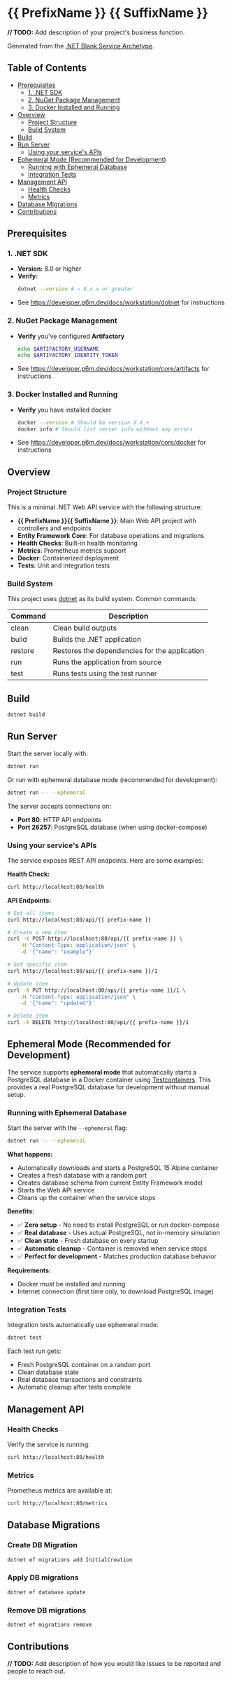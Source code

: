 # {{ PrefixName }} {{ SuffixName }}

**// TODO:** Add description of your project's business function.

Generated from the [.NET Blank Service Archetype](https://github.com/p6m-archetypes/dotnet-blank.archetype).

## Table of Contents

- [Prerequisites](#prerequisites)
  - [1. .NET SDK](#1-net-sdk)
  - [2. NuGet Package Management](#2-nuget-package-management)
  - [3. Docker Installed and Running](#3-docker-installed-and-running)
- [Overview](#overview)
  - [Project Structure](#project-structure)
  - [Build System](#build-system)
- [Build](#build)
- [Run Server](#run-server)
  - [Using your service's APIs](#using-your-services-apis)
- [Ephemeral Mode (Recommended for Development)](#ephemeral-mode-recommended-for-development)
  - [Running with Ephemeral Database](#running-with-ephemeral-database)
  - [Integration Tests](#integration-tests)
- [Management API](#management-api)
  - [Health Checks](#health-checks)
  - [Metrics](#metrics)
- [Database Migrations](#database-migrations)
- [Contributions](#contributions)

## Prerequisites

### 1. .NET SDK

- **Version:** 8.0 or higher
- **Verify:**
  ```bash
  dotnet --version # → 8.x.x or greater
  ```
- See https://developer.p6m.dev/docs/workstation/dotnet for instructions

### 2. NuGet Package Management

- **Verify** you've configured **Artifactory**
  ```bash
  echo $ARTIFACTORY_USERNAME
  echo $ARTIFACTORY_IDENTITY_TOKEN
  ```
- See https://developer.p6m.dev/docs/workstation/core/artifacts for instructions

### 3. Docker Installed and Running

- **Verify** you have installed docker
  ```bash
  docker --version # Should be version X.X.+
  docker info # Should list server info without any errors
  ```
- See https://developer.p6m.dev/docs/workstation/core/docker for instructions

## Overview

### Project Structure

This is a minimal .NET Web API service with the following structure:

- **{{ PrefixName }}{{ SuffixName }}**: Main Web API project with controllers and endpoints
- **Entity Framework Core**: For database operations and migrations
- **Health Checks**: Built-in health monitoring
- **Metrics**: Prometheus metrics support
- **Docker**: Containerized deployment
- **Tests**: Unit and integration tests

### Build System

This project uses [dotnet](https://learn.microsoft.com/en-us/dotnet/core/tools/dotnet#general) as its build system. Common commands:

| Command | Description                                        |
| ------- | -------------------------------------------------- |
| clean   | Clean build outputs                                |
| build   | Builds the .NET application                        |
| restore | Restores the dependencies for the application      |
| run     | Runs the application from source                   |
| test    | Runs tests using the test runner                   |

## Build

```bash
dotnet build
```

## Run Server

Start the server locally with:

```bash
dotnet run
```

Or run with ephemeral database mode (recommended for development):

```bash
dotnet run -- --ephemeral
```

The server accepts connections on:

- **Port 80**: HTTP API endpoints
- **Port 26257**: PostgreSQL database (when using docker-compose)

### Using your service's APIs

The service exposes REST API endpoints. Here are some examples:

**Health Check:**
```bash
curl http://localhost:80/health
```

**API Endpoints:**
```bash
# Get all items
curl http://localhost:80/api/{{ prefix-name }}

# Create a new item
curl -X POST http://localhost:80/api/{{ prefix-name }} \
    -H "Content-Type: application/json" \
    -d '{"name": "example"}'

# Get specific item
curl http://localhost:80/api/{{ prefix-name }}/1

# Update item
curl -X PUT http://localhost:80/api/{{ prefix-name }}/1 \
    -H "Content-Type: application/json" \
    -d '{"name": "updated"}'

# Delete item
curl -X DELETE http://localhost:80/api/{{ prefix-name }}/1
```

## Ephemeral Mode (Recommended for Development)

The service supports **ephemeral mode** that automatically starts a PostgreSQL database in a Docker container using [Testcontainers](https://dotnet.testcontainers.org/). This provides a real PostgreSQL database for development without manual setup.

### Running with Ephemeral Database

Start the server with the `--ephemeral` flag:

```bash
dotnet run -- --ephemeral
```

**What happens:**

- Automatically downloads and starts a PostgreSQL 15 Alpine container
- Creates a fresh database with a random port
- Creates database schema from current Entity Framework model
- Starts the Web API service
- Cleans up the container when the service stops

**Benefits:**

- ✅ **Zero setup** - No need to install PostgreSQL or run docker-compose
- ✅ **Real database** - Uses actual PostgreSQL, not in-memory simulation
- ✅ **Clean state** - Fresh database on every startup
- ✅ **Automatic cleanup** - Container is removed when service stops
- ✅ **Perfect for development** - Matches production database behavior

**Requirements:**

- Docker must be installed and running
- Internet connection (first time only, to download PostgreSQL image)

### Integration Tests

Integration tests automatically use ephemeral mode:

```bash
dotnet test
```

Each test run gets:

- Fresh PostgreSQL container on a random port
- Clean database state
- Real database transactions and constraints
- Automatic cleanup after tests complete

## Management API

### Health Checks

Verify the service is running:

```bash
curl http://localhost:80/health
```

### Metrics

Prometheus metrics are available at:

```bash
curl http://localhost:80/metrics
```

## Database Migrations

### Create DB Migration

```bash
dotnet ef migrations add InitialCreation
```

### Apply DB migrations

```bash
dotnet ef database update
```

### Remove DB migrations

```bash
dotnet ef migrations remove
```

## Contributions

**// TODO:** Add description of how you would like issues to be reported and people to reach out.